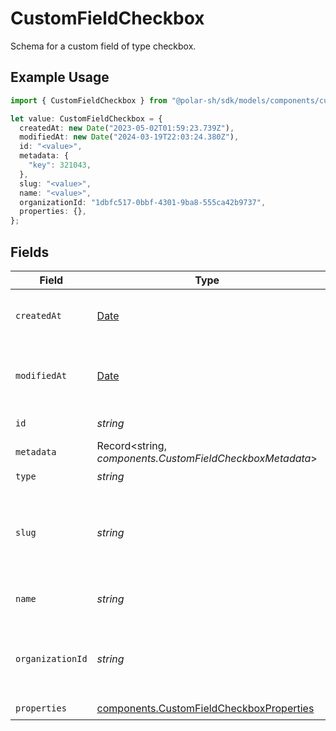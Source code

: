 # CustomFieldCheckbox

Schema for a custom field of type checkbox.

## Example Usage

```typescript
import { CustomFieldCheckbox } from "@polar-sh/sdk/models/components/customfieldcheckbox.js";

let value: CustomFieldCheckbox = {
  createdAt: new Date("2023-05-02T01:59:23.739Z"),
  modifiedAt: new Date("2024-03-19T22:03:24.380Z"),
  id: "<value>",
  metadata: {
    "key": 321043,
  },
  slug: "<value>",
  name: "<value>",
  organizationId: "1dbfc517-0bbf-4301-9ba8-555ca42b9737",
  properties: {},
};
```

## Fields

| Field                                                                                                | Type                                                                                                 | Required                                                                                             | Description                                                                                          | Example                                                                                              |
| ---------------------------------------------------------------------------------------------------- | ---------------------------------------------------------------------------------------------------- | ---------------------------------------------------------------------------------------------------- | ---------------------------------------------------------------------------------------------------- | ---------------------------------------------------------------------------------------------------- |
| `createdAt`                                                                                          | [Date](https://developer.mozilla.org/en-US/docs/Web/JavaScript/Reference/Global_Objects/Date)        | :heavy_check_mark:                                                                                   | Creation timestamp of the object.                                                                    |                                                                                                      |
| `modifiedAt`                                                                                         | [Date](https://developer.mozilla.org/en-US/docs/Web/JavaScript/Reference/Global_Objects/Date)        | :heavy_check_mark:                                                                                   | Last modification timestamp of the object.                                                           |                                                                                                      |
| `id`                                                                                                 | *string*                                                                                             | :heavy_check_mark:                                                                                   | The ID of the object.                                                                                |                                                                                                      |
| `metadata`                                                                                           | Record<string, *components.CustomFieldCheckboxMetadata*>                                             | :heavy_check_mark:                                                                                   | N/A                                                                                                  |                                                                                                      |
| `type`                                                                                               | *string*                                                                                             | :heavy_check_mark:                                                                                   | N/A                                                                                                  |                                                                                                      |
| `slug`                                                                                               | *string*                                                                                             | :heavy_check_mark:                                                                                   | Identifier of the custom field. It'll be used as key when storing the value.                         |                                                                                                      |
| `name`                                                                                               | *string*                                                                                             | :heavy_check_mark:                                                                                   | Name of the custom field.                                                                            |                                                                                                      |
| `organizationId`                                                                                     | *string*                                                                                             | :heavy_check_mark:                                                                                   | The ID of the organization owning the custom field.                                                  | 1dbfc517-0bbf-4301-9ba8-555ca42b9737                                                                 |
| `properties`                                                                                         | [components.CustomFieldCheckboxProperties](../../models/components/customfieldcheckboxproperties.md) | :heavy_check_mark:                                                                                   | N/A                                                                                                  |                                                                                                      |